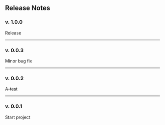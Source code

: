 ## Release Notes

### v. 1.0.0
Release 

---

### v. 0.0.3
Minor bug fix

---

### v. 0.0.2
A-test

---

### v. 0.0.1
Start project
